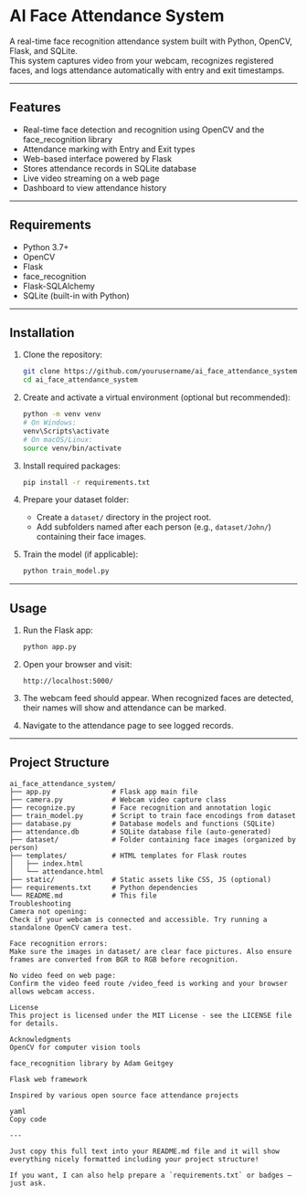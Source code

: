 # AI Face Attendance System

A real-time face recognition attendance system built with Python, OpenCV, Flask, and SQLite.  
This system captures video from your webcam, recognizes registered faces, and logs attendance automatically with entry and exit timestamps.

---

## Features

- Real-time face detection and recognition using OpenCV and the face_recognition library  
- Attendance marking with Entry and Exit types  
- Web-based interface powered by Flask  
- Stores attendance records in SQLite database  
- Live video streaming on a web page  
- Dashboard to view attendance history  

---

## Requirements

- Python 3.7+  
- OpenCV  
- Flask  
- face_recognition  
- Flask-SQLAlchemy  
- SQLite (built-in with Python)  

---

## Installation

1. Clone the repository:

    ```bash
    git clone https://github.com/yourusername/ai_face_attendance_system.git
    cd ai_face_attendance_system
    ```

2. Create and activate a virtual environment (optional but recommended):

    ```bash
    python -m venv venv
    # On Windows:
    venv\Scripts\activate
    # On macOS/Linux:
    source venv/bin/activate
    ```

3. Install required packages:

    ```bash
    pip install -r requirements.txt
    ```

4. Prepare your dataset folder:

    - Create a `dataset/` directory in the project root.  
    - Add subfolders named after each person (e.g., `dataset/John/`) containing their face images.

5. Train the model (if applicable):

    ```bash
    python train_model.py
    ```

---

## Usage

1. Run the Flask app:

    ```bash
    python app.py
    ```

2. Open your browser and visit:

    ```
    http://localhost:5000/
    ```

3. The webcam feed should appear. When recognized faces are detected, their names will show and attendance can be marked.

4. Navigate to the attendance page to see logged records.

---

## Project Structure

```plaintext
ai_face_attendance_system/
├── app.py               # Flask app main file
├── camera.py            # Webcam video capture class
├── recognize.py         # Face recognition and annotation logic
├── train_model.py       # Script to train face encodings from dataset
├── database.py          # Database models and functions (SQLite)
├── attendance.db        # SQLite database file (auto-generated)
├── dataset/             # Folder containing face images (organized by person)
├── templates/           # HTML templates for Flask routes
│   ├── index.html
│   └── attendance.html
├── static/              # Static assets like CSS, JS (optional)
├── requirements.txt     # Python dependencies
└── README.md            # This file
Troubleshooting
Camera not opening:
Check if your webcam is connected and accessible. Try running a standalone OpenCV camera test.

Face recognition errors:
Make sure the images in dataset/ are clear face pictures. Also ensure frames are converted from BGR to RGB before recognition.

No video feed on web page:
Confirm the video feed route /video_feed is working and your browser allows webcam access.

License
This project is licensed under the MIT License - see the LICENSE file for details.

Acknowledgments
OpenCV for computer vision tools

face_recognition library by Adam Geitgey

Flask web framework

Inspired by various open source face attendance projects

yaml
Copy code

---

Just copy this full text into your README.md file and it will show everything nicely formatted including your project structure!

If you want, I can also help prepare a `requirements.txt` or badges — just ask.